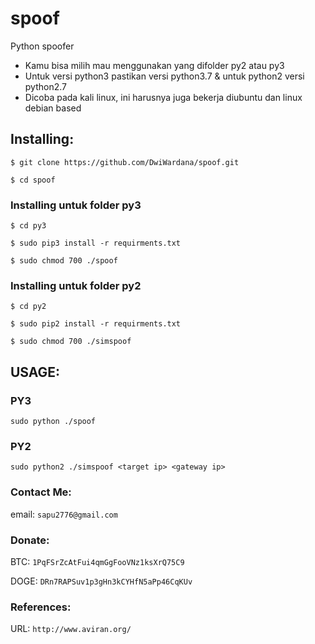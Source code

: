 # spoof
Python spoofer
* Kamu bisa milih mau menggunakan yang difolder py2 atau py3
* Untuk versi python3 pastikan versi python3.7 & untuk python2 versi python2.7
* Dicoba pada kali linux, ini harusnya juga bekerja diubuntu dan linux debian based

## Installing:
```
$ git clone https://github.com/DwiWardana/spoof.git
```
```
$ cd spoof
```
  ### Installing untuk folder py3
  ```
  $ cd py3
  ```
  ```
  $ sudo pip3 install -r requirments.txt
  ```
  ```
  $ sudo chmod 700 ./spoof
  ```
  ### Installing untuk folder py2
  ```
  $ cd py2
  ```
  ```
  $ sudo pip2 install -r requirments.txt
  ```
  ```
  $ sudo chmod 700 ./simspoof
  ```
## USAGE:
### PY3
  ```
  sudo python ./spoof
  ```
### PY2
   ```
   sudo python2 ./simspoof <target ip> <gateway ip>
   ```

### Contact Me:
email: `sapu2776@gmail.com`

### Donate:
BTC: `1PqFSrZcAtFui4qmGgFooVNz1ksXrQ75C9`

DOGE: `DRn7RAPSuv1p3gHn3kCYHfN5aPp46CqKUv`

### References:
URL: `http://www.aviran.org/`
